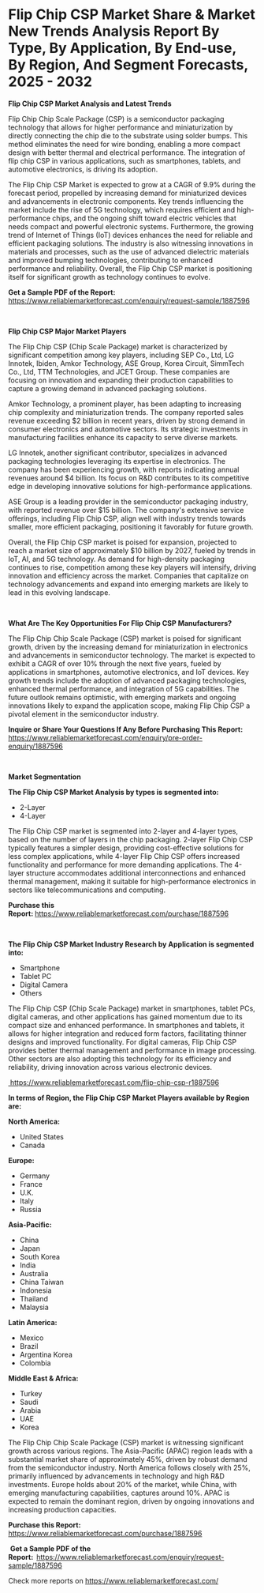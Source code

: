 <p><h1>Flip Chip CSP Market Share & Market New Trends Analysis Report By Type, By Application, By End-use, By Region, And Segment Forecasts, 2025 - 2032</h1></p><p><strong>Flip Chip CSP Market Analysis and Latest Trends</strong></p>
<p><p>Flip Chip Chip Scale Package (CSP) is a semiconductor packaging technology that allows for higher performance and miniaturization by directly connecting the chip die to the substrate using solder bumps. This method eliminates the need for wire bonding, enabling a more compact design with better thermal and electrical performance. The integration of flip chip CSP in various applications, such as smartphones, tablets, and automotive electronics, is driving its adoption.</p><p>The Flip Chip CSP Market is expected to grow at a CAGR of 9.9% during the forecast period, propelled by increasing demand for miniaturized devices and advancements in electronic components. Key trends influencing the market include the rise of 5G technology, which requires efficient and high-performance chips, and the ongoing shift toward electric vehicles that needs compact and powerful electronic systems. Furthermore, the growing trend of Internet of Things (IoT) devices enhances the need for reliable and efficient packaging solutions. The industry is also witnessing innovations in materials and processes, such as the use of advanced dielectric materials and improved bumping technologies, contributing to enhanced performance and reliability. Overall, the Flip Chip CSP market is positioning itself for significant growth as technology continues to evolve.</p></p>
<p><strong>Get a Sample PDF of the Report:&nbsp;</strong> <a href="https://www.reliablemarketforecast.com/enquiry/request-sample/1887596?utm_campaign=2451&utm_medium=2&utm_source=Github&utm_content=ia&utm_term=11022025&utm_id=flip-chip-csp">https://www.reliablemarketforecast.com/enquiry/request-sample/1887596</a></p>
<p>&nbsp;</p>
<p><strong>Flip Chip CSP Major Market Players</strong></p>
<p><p>The Flip Chip CSP (Chip Scale Package) market is characterized by significant competition among key players, including SEP Co., Ltd, LG Innotek, Ibiden, Amkor Technology, ASE Group, Korea Circuit, SimmTech Co., Ltd, TTM Technologies, and JCET Group. These companies are focusing on innovation and expanding their production capabilities to capture a growing demand in advanced packaging solutions.</p><p>Amkor Technology, a prominent player, has been adapting to increasing chip complexity and miniaturization trends. The company reported sales revenue exceeding $2 billion in recent years, driven by strong demand in consumer electronics and automotive sectors. Its strategic investments in manufacturing facilities enhance its capacity to serve diverse markets.</p><p>LG Innotek, another significant contributor, specializes in advanced packaging technologies leveraging its expertise in electronics. The company has been experiencing growth, with reports indicating annual revenues around $4 billion. Its focus on R&D contributes to its competitive edge in developing innovative solutions for high-performance applications.</p><p>ASE Group is a leading provider in the semiconductor packaging industry, with reported revenue over $15 billion. The company's extensive service offerings, including Flip Chip CSP, align well with industry trends towards smaller, more efficient packaging, positioning it favorably for future growth.</p><p>Overall, the Flip Chip CSP market is poised for expansion, projected to reach a market size of approximately $10 billion by 2027, fueled by trends in IoT, AI, and 5G technology. As demand for high-density packaging continues to rise, competition among these key players will intensify, driving innovation and efficiency across the market. Companies that capitalize on technology advancements and expand into emerging markets are likely to lead in this evolving landscape.</p></p>
<p>&nbsp;</p>
<p><strong>What Are The Key Opportunities For Flip Chip CSP Manufacturers?</strong></p>
<p><p>The Flip Chip Chip Scale Package (CSP) market is poised for significant growth, driven by the increasing demand for miniaturization in electronics and advancements in semiconductor technology. The market is expected to exhibit a CAGR of over 10% through the next five years, fueled by applications in smartphones, automotive electronics, and IoT devices. Key growth trends include the adoption of advanced packaging technologies, enhanced thermal performance, and integration of 5G capabilities. The future outlook remains optimistic, with emerging markets and ongoing innovations likely to expand the application scope, making Flip Chip CSP a pivotal element in the semiconductor industry.</p></p>
<p><strong>Inquire or Share Your Questions If Any Before Purchasing This Report:</strong> <a href="https://www.reliablemarketforecast.com/enquiry/pre-order-enquiry/1887596?utm_campaign=2451&utm_medium=2&utm_source=Github&utm_content=ia&utm_term=11022025&utm_id=flip-chip-csp">https://www.reliablemarketforecast.com/enquiry/pre-order-enquiry/1887596</a></p>
<p>&nbsp;</p>
<p><strong>Market Segmentation</strong></p>
<p><strong>The Flip Chip CSP Market Analysis by types is segmented into:</strong></p>
<p><ul><li>2-Layer</li><li>4-Layer</li></ul></p>
<p><p>The Flip Chip CSP market is segmented into 2-layer and 4-layer types, based on the number of layers in the chip packaging. 2-layer Flip Chip CSP typically features a simpler design, providing cost-effective solutions for less complex applications, while 4-layer Flip Chip CSP offers increased functionality and performance for more demanding applications. The 4-layer structure accommodates additional interconnections and enhanced thermal management, making it suitable for high-performance electronics in sectors like telecommunications and computing.</p></p>
<p><strong>Purchase this Report:&nbsp;</strong><a href="https://www.reliablemarketforecast.com/purchase/1887596?utm_campaign=2451&utm_medium=2&utm_source=Github&utm_content=ia&utm_term=11022025&utm_id=flip-chip-csp">https://www.reliablemarketforecast.com/purchase/1887596</a></p>
<p>&nbsp;</p>
<p><strong>The Flip Chip CSP Market Industry Research by Application is segmented into:</strong></p>
<p><ul><li>Smartphone</li><li>Tablet PC</li><li>Digital Camera</li><li>Others</li></ul></p>
<p><p>The Flip Chip CSP (Chip Scale Package) market in smartphones, tablet PCs, digital cameras, and other applications has gained momentum due to its compact size and enhanced performance. In smartphones and tablets, it allows for higher integration and reduced form factors, facilitating thinner designs and improved functionality. For digital cameras, Flip Chip CSP provides better thermal management and performance in image processing. Other sectors are also adopting this technology for its efficiency and reliability, driving innovation across various electronic devices.</p></p>
<p><a href="https://www.reliablemarketforecast.com/flip-chip-csp-r1887596?utm_campaign=2451&utm_medium=2&utm_source=Github&utm_content=ia&utm_term=11022025&utm_id=flip-chip-csp">&nbsp;https://www.reliablemarketforecast.com/flip-chip-csp-r1887596</a></p>
<p><strong>In terms of Region, the Flip Chip CSP Market Players available by Region are:</strong></p>
<p>
    <p> <strong> North America: </strong>
        <ul>
            <li>United States</li>
            <li>Canada</li>
        </ul>
        </p> 
    <p> <strong> Europe: </strong>
        <ul>
            <li>Germany</li>
            <li>France</li>
            <li>U.K.</li>
            <li>Italy</li>
            <li>Russia</li>
        </ul>
        </p> 
    <p> <strong> Asia-Pacific: </strong>
        <ul>
            <li>China</li>
            <li>Japan</li>
            <li>South Korea</li>
            <li>India</li>
            <li>Australia</li>
            <li>China Taiwan</li>
            <li>Indonesia</li>
            <li>Thailand</li>
            <li>Malaysia</li>
        </ul>
        </p> 
    <p> <strong> Latin America: </strong>
        <ul>
            <li>Mexico</li>
            <li>Brazil</li>
            <li>Argentina Korea</li>
            <li>Colombia</li>
        </ul>
        </p> 
    <p> <strong> Middle East & Africa: </strong>
        <ul>
            <li>Turkey</li>
            <li>Saudi</li>
            <li>Arabia</li>
            <li>UAE</li>
            <li>Korea</li>
        </ul>
    </p>
    </p>
<p><p>The Flip Chip Chip Scale Package (CSP) market is witnessing significant growth across various regions. The Asia-Pacific (APAC) region leads with a substantial market share of approximately 45%, driven by robust demand from the semiconductor industry. North America follows closely with 25%, primarily influenced by advancements in technology and high R&D investments. Europe holds about 20% of the market, while China, with emerging manufacturing capabilities, captures around 10%. APAC is expected to remain the dominant region, driven by ongoing innovations and increasing production capacities.</p></p>
<p><strong>Purchase this Report: </strong><a href="https://www.reliablemarketforecast.com/purchase/1887596?utm_campaign=2451&utm_medium=2&utm_source=Github&utm_content=ia&utm_term=11022025&utm_id=flip-chip-csp">https://www.reliablemarketforecast.com/purchase/1887596</a></p>
<p>&nbsp;<strong>Get a Sample PDF of the Report:&nbsp;&nbsp;</strong><a href="https://www.reliablemarketforecast.com/enquiry/request-sample/1887596?utm_campaign=2451&utm_medium=2&utm_source=Github&utm_content=ia&utm_term=11022025&utm_id=flip-chip-csp">https://www.reliablemarketforecast.com/enquiry/request-sample/1887596</a></p>
<p><strong></strong></p>
<p>Check more reports on <a href="https://www.reliablemarketforecast.com/?utm_campaign=2451&utm_medium=2&utm_source=Github&utm_content=ia&utm_term=11022025&utm_id=flip-chip-csp">https://www.reliablemarketforecast.com/</a></p>